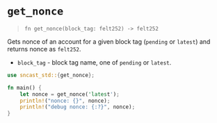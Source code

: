 # `get_nonce`

> `fn get_nonce(block_tag: felt252) -> felt252`

Gets nonce of an account for a given block tag (`pending` or `latest`) and returns nonce as `felt252`.

- `block_tag` - block tag name, one of `pending` or `latest`.

```rust
use sncast_std::{get_nonce};

fn main() {
    let nonce = get_nonce('latest');
    println!("nonce: {}", nonce);
    println!("debug nonce: {:?}", nonce);
}
```
